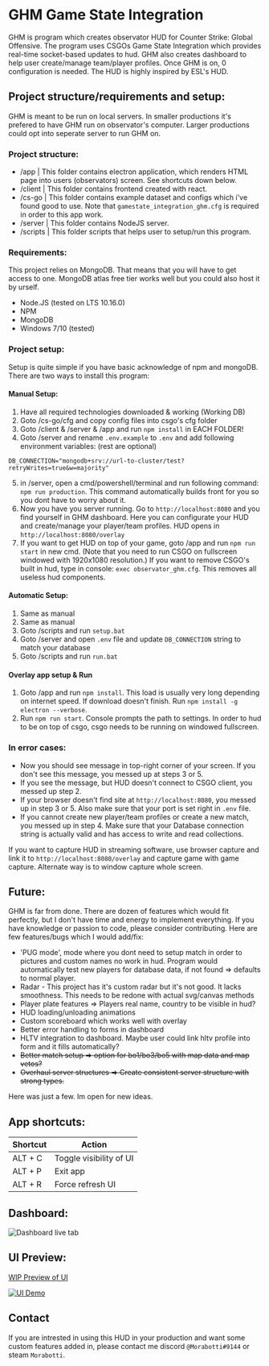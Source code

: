# GHM Game State Integration

GHM is program which creates observator HUD for Counter Strike: Global Offensive. The program uses CSGOs Game State Integration which provides real-time socket-based updates to hud. GHM also creates dashboard to help user create/manage team/player profiles. Once GHM is on, 0 configuration is needed. The HUD is highly inspired by ESL's HUD.

## Project structure/requirements and setup:

GHM is meant to be run on local servers. In smaller productions it's prefered to have GHM run on observator's computer. Larger productions could opt into seperate server to run GHM on.

### Project structure:

* /app | This folder contains electron application, which renders HTML page into users (observators) screen. See shortcuts down below.
* /client | This folder contains frontend created with react.
* /cs-go | This folder contains example dataset and configs which i've found good to use. Note that `gamestate_integration_ghm.cfg` is required in order to this app work.
* /server | This folder contains NodeJS server.
* /scripts | This folder scripts that helps user to setup/run this program.

### Requirements:

This project relies on MongoDB. That means that you will have to get access to one. MongoDB atlas free tier works well but you could also host it by urself.

* Node.JS (tested on LTS 10.16.0)
* NPM
* MongoDB
* Windows 7/10 (tested)

### Project setup:

Setup is quite simple if you have basic acknowledge of npm and mongoDB. There are two ways to install this program:

#### Manual Setup:

1. Have all required technologies downloaded & working (Working DB)
2. Goto /cs-go/cfg and copy config files into csgo's cfg folder
3. Goto /client & /server & /app and run `npm install` in EACH FOLDER!
4. Goto /server and rename `.env.example` to `.env` and add following environment variables: (rest are optional)
```
DB_CONNECTION="mongodb+srv://url-to-cluster/test?retryWrites=true&w=majority"
```
5. in /server, open a cmd/powershell/terminal and run following command: `npm run production`. This command automatically builds front for you so you dont have to worry about it.
6. Now you have you server running. Go to `http://localhost:8080` and you find yourself in GHM dashboard. Here you can configurate your HUD and create/manage your player/team profiles. HUD opens in `http://localhost:8080/overlay`
7. If you want to get HUD on top of your game, goto /app and run `npm run start` in new cmd. (Note that you need to run CSGO on fullscreen windowed with 1920x1080 resolution.) If you want to remove CSGO's built in hud, type in console: `exec observator_ghm.cfg`. This removes all useless hud components.

#### Automatic Setup:

1. Same as manual
2. Same as manual
3. Goto /scripts and run `setup.bat`
4. Goto /server and open `.env` file and update `DB_CONNECTION` string to match your database
5. Goto /scripts and run `run.bat`

#### Overlay app setup & Run

1. Goto /app and run `npm install`. This load is usually very long depending on internet speed. If download doesn't finish. Run `npm install -g electron --verbose`.
2. Run `npm run start`. Console prompts the path to settings. In order to hud to be on top of csgo, csgo needs to be running on windowed fullscreen.

### In error cases:

* Now you should see message in top-right corner of your screen. If you don't see this message, you messed up at steps 3 or 5.
* If you see the message, but HUD doesn't connect to CSGO client, you messed up step 2.
* If your browser doesn't find site at `http://localhost:8080`, you messed up in step 3 or 5. Also make sure that your port is set right in `.env` file.
* If you cannot create new player/team profiles or create a new match, you messed up in step 4. Make sure that your Database connection string is actually valid and has access to write and read collections.

If you want to capture HUD in streaming software, use browser capture and link it to `http://localhost:8080/overlay` and capture game with game capture. Alternate way is to window capture whole screen.

## Future:

GHM is far from done. There are dozen of features which would fit perfectly, but I don't have time and energy to implement everything. If you have knowledge or passion to code, please consider contributing. Here are few features/bugs which I would add/fix:

* 'PUG mode', mode where you dont need to setup match in order to pictures and custom names no work in hud. Program would automatically test new players for database data, if not found => defaults to normal player.
* Radar - This project has it's custom radar but it's not good. It lacks smoothness. This needs to be redone with actual svg/canvas methods
* Player plate features => Players real name, country to be visible in hud?
* HUD loading/unloading animations
* Custom scoreboard which works well with overlay
* Better error handling to forms in dashboard
* HLTV integration to dashboard. Maybe user could link hltv profile into form and it fills automatically?
* ~~Better match setup => option for bo1/bo3/bo5 with map data and map vetos?~~
* ~~Overhaul server structures => Create consistent server structure with strong types.~~

Here was just a few. Im open for new ideas.

## App shortcuts:

| Shortcut     | Action                   |
| ------------ | ------------------------ |
| ALT + C      | Toggle visibility of UI  |
| ALT + P      | Exit app                 |
| ALT + R      | Force refresh UI         |

## Dashboard:

![Dashboard live tab](https://i.imgur.com/unOBwmF.png)

## UI Preview:

[WIP Preview of UI](https://www.youtube.com/watch?v=kNZLzUA9Q08)

[![UI Demo](https://i.imgur.com/6Ba908v.jpg)](https://www.youtube.com/watch?v=kNZLzUA9Q08)

## Contact

If you are intrested in using this HUD in your production and want some custom features added in, please contact me discord `@Morabotti#9144` or steam `Morabotti`.